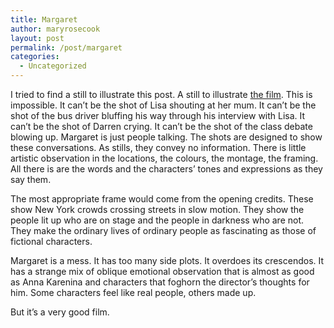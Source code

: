 ```yaml
---
title: Margaret
author: maryrosecook
layout: post
permalink: /post/margaret
categories:
  - Uncategorized
---
```

I tried to find a still to illustrate this post. A still to illustrate [the film][1]. This is impossible. It can&#8217;t be the shot of Lisa shouting at her mum. It can&#8217;t be the shot of the bus driver bluffing his way through his interview with Lisa. It can&#8217;t be the shot of Darren crying. It can&#8217;t be the shot of the class debate blowing up. Margaret is just people talking. The shots are designed to show these conversations. As stills, they convey no information. There is little artistic observation in the locations, the colours, the montage, the framing. All there is are the words and the characters&#8217; tones and expressions as they say them.

The most appropriate frame would come from the opening credits. These show New York crowds crossing streets in slow motion. They show the people lit up who are on stage and the people in darkness who are not. They make the ordinary lives of ordinary people as fascinating as those of fictional characters.

Margaret is a mess. It has too many side plots. It overdoes its crescendos. It has a strange mix of oblique emotional observation that is almost as good as Anna Karenina and characters that foghorn the director&#8217;s thoughts for him. Some characters feel like real people, others made up.

But it&#8217;s a very good film.

 [1]: http://en.wikipedia.org/wiki/Margaret_(2011_film)